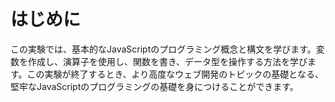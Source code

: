 # はじめに

この実験では、基本的なJavaScriptのプログラミング概念と構文を学びます。変数を作成し、演算子を使用し、関数を書き、データ型を操作する方法を学びます。この実験が終了するとき、より高度なウェブ開発のトピックの基礎となる、堅牢なJavaScriptのプログラミングの基礎を身につけることができます。
